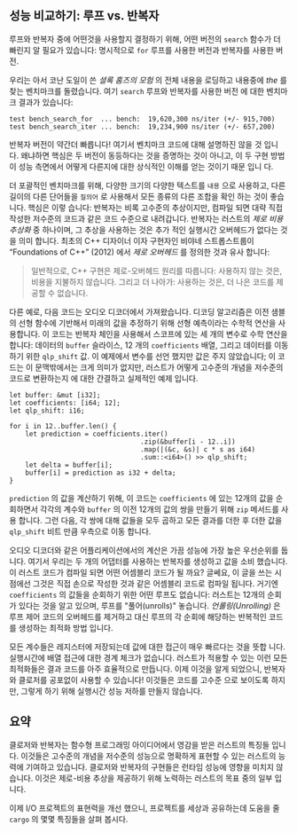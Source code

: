 ## 성능 비교하기: 루프 vs. 반복자

루프와 반복자 중에 어떤것을 사용할지 결정하기 위해, 어떤 버전의 `search` 함수가
더 빠린지 알 필요가 있습니다: 명시적으로 `for` 루프를 사용한 버전과 반복자를
사용한 버전.

우리는 아서 코난 도일이 쓴 *셜록 홈즈의 모험* 의 전체 내용을 로딩하고 내용중에
*the* 를 찾는 벤치마크를 돌렸습니다. 여기 `search` 루프와 반복자를 사용한 버전
에 대한 벤치마크 결과가 있습니다:

```text
test bench_search_for  ... bench:  19,620,300 ns/iter (+/- 915,700)
test bench_search_iter ... bench:  19,234,900 ns/iter (+/- 657,200)
```

반복자 버전이 약간더 빠릅니다! 여기서 벤치마크 코드에 대해 설명하진 않을 것 입니
다. 왜냐하면 핵심은 두 버전이 동등하다는 것을 증명하는 것이 아니고, 이 두 구현
방법이 성능 측면에서 어떻게 다른지에 대한 상식적인 이해를 얻는 것이기 때문 입니
다.

더 포괄적인 벤치마크를 위해, 다양한 크기의 다양한 텍스트를 `내용` 으로 사용하고,
다른 길이의 다른 단어들을 `질의어` 로 사용해서 모든 종류의 다른 조합을 확인
하는 것이 좋습니다. 핵심은 이렇 습니다: 반복자는 비록 고수준의 추상이지만,
컴파일 되면 대략 직접 작성한 저수준의 코드과 같은 코드 수준으로 내려갑니다.
반복자는 러스트의 *제로 비용 추상화* 중 하나이며, 그 추상을 사용하는 것은 추가
적인 실행시간 오버헤드가 없다는 것을 의미 합니다. 최초의 C++ 디자이너 이자
구현자인 비야네 스트롭스트룹이 “Foundations of C++” (2012) 에서 *제로 오버헤드*
를 정의한 것과 유사 합니다:

> 일반적으로, C++ 구현은 제로-오버헤드 원리를 따릅니다: 사용하지 않는 것은,
> 비용을 지불하지 않습니다. 그리고 더 나아가: 사용하는 것은, 더 나은 코드를
> 제공할 수 없습니다.

다른 예로, 다음 코드는 오디오 디코더에서 가져왔습니다. 디코딩 알고리즘은
이전 샘블의 선형 함수에 기반해서 미래의 값을 추정하기 위해 선형 예측이라는
수학적 연산을 사용합니다. 이 코드는 반복자 체인을 사용해서 스코프에 있는
세 개의 변수로 수학 연산을 합니다: 데이터의 `buffer` 슬라이스, 12 개의
`coefficients` 배열, 그리고 데이터를 이동하기 위한 `qlp_shift` 값.
이 예제에서 변수를 선언 했지만 값은 주지 않았습니다; 이 코드는 이 문맥밖에서는
크게 의미가 없지만, 러스트가 어떻게 고수준의 개념을 저수준의 코드로 변환하는지
에 대한 간결하고 실제적인 예제 입니다.

```rust,ignore
let buffer: &mut [i32];
let coefficients: [i64; 12];
let qlp_shift: i16;

for i in 12..buffer.len() {
    let prediction = coefficients.iter()
                                 .zip(&buffer[i - 12..i])
                                 .map(|(&c, &s)| c * s as i64)
                                 .sum::<i64>() >> qlp_shift;
    let delta = buffer[i];
    buffer[i] = prediction as i32 + delta;
}
```

`prediction` 의 값을 계산하기 위해, 이 코드는 `coefficients` 에 있는 12개의
값을 순회하면서 각각의 계수와 `buffer` 의 이전 12개의 값의 쌍을 만들기 위해
`zip` 메서드를 사용 합니다. 그런 다음, 각 쌍에 대해 값들을 모두 곱하고 모든
결과를 더한 후 더한 값을 `qlp_shift` 비트 만큼 우측으로 이동 합니다.

오디오 디코더와 같은 어플리케이션에서의 계산은 가끔 성능에 가장 높은 우선순위를
둡니다. 여기서 우리는 두 개의 어댑터를 사용하는 반복자를 생성하고 값을 소비
했습니다. 이 러스트 코드가 컴파일 되면 어떤 어셈블리 코드가 될 까요?
글쎄요, 이 글을 쓰는 시점에선 그것은 직접 손으로 작성한 것과 같은 어셈블리
코드로 컴파일 됩니다. 거기엔 `coefficients` 의 값들을 순회하기 위한 어떤 루프도
없습니다: 러스트는 12개의 순회가 있다는 것을 알고 있으며, 루프를 "풀어(unrolls)"
놓습니다. *언롤링(Unrolling)* 은 루프 제어 코드의 오버헤드를 제거하고 대신
루프의 각 순회에 해당하는 반복적인 코드를 생성하는 최적화 방법 입니다.

모든 계수들은 레지스터에 저장되는데 값에 대한 접근이 매우 빠르다는 것을 뜻합
니다. 실행시간에 배열 접근에 대한 경계 체크가 없습니다. 러스트가 적용할 수 있는
이런 모든 최적화들은 결과 코드를 아주 효율적으로 만듭니다. 이제 이것을 알게
되었으니, 반복자와 클로저를 공포없이 사용할 수 있습니다! 이것들은 코드를 고수준
으로 보이도록 하지만, 그렇게 하기 위해 실행시간 성능 저하를 만들지 않습니다.

## 요약

클로저와 반복자는 함수형 프로그래밍 아이디어에서 영감을 받은 러스트의 특징들
입니다. 이것들은 고수준의 개념을 저수준의 성능으로 명확하게 표현할 수 있는
러스트의 능력에 기여하고 있습니다. 클로저와 반복자의 구현들은 런타임 성능에
영향을 미치지 않습니다. 이것은 제로-비용 추상을 제공하기 위해 노력하는 러스트의
목표 중의 일부 입니다.

이제 I/O 프로젝트의 표현력을 개선 했으니, 프로젝트를 세상과 공유하는데 도움을
줄 `cargo` 의 몇몇 특징들을 살펴 봅시다.
